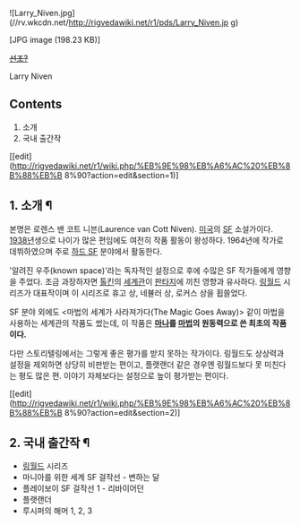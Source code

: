 ![Larry_Niven.jpg](//rv.wkcdn.net/http://rigvedawiki.net/r1/pds/Larry_Niven.jp
g)

[JPG image (198.23 KB)]

  
<del>[선조?](%EC%84%A0%EC%A1%B0%28%ED%97%A4%EC%9D%BC%EB%A1%9C%29.md)</del>

Larry Niven

## Contents

    

1. 소개 
2. 국내 출간작 

[[edit](http://rigvedawiki.net/r1/wiki.php/%EB%9E%98%EB%A6%AC%20%EB%8B%88%EB%B
8%90?action=edit&section=1)]

## 1. 소개 ¶

본명은 로렌스 밴 코트 니븐(Laurence van Cott Niven). [미국](%EB%AF%B8%EA%B5%AD.md)의
[SF](SF.md) 소설가이다. [1938년](1938%EB%85%84.md)생으로 나이가 많은 편임에도 여전히 작품 활동이
왕성하다. 1964년에 작가로 데뷔하였으며 주로 [하드 SF](%ED%95%98%EB%93%9C%20SF.md) 분야에서 활동한다.

  

'알려진 우주(known space)'라는 독자적인 설정으로 후에 수많은 SF 작가들에게 영향을 주었다. 조금 과장하자면
[톨킨](%ED%86%A8%ED%82%A8.md)의 [세계관](%EC%84%B8%EA%B3%84%EA%B4%80.md)이
[판타지](%ED%8C%90%ED%83%80%EC%A7%80.md)에 끼친 영향과 유사하다.
[링월드](%EB%A7%81%EC%9B%94%EB%93%9C.md) 시리즈가 대표작이며 이 시리즈로 휴고 상, 네뷸러 상, 로커스 상을
휩쓸었다.

  

SF 분야 외에도 <마법의 세계가 사라져가다(The Magic Goes Away)> 같이 마법을 사용하는 세계관의 작품도 썼는데, 이 작품은
**[마나](%EB%A7%88%EB%82%98.md)를 [마법](%EB%A7%88%EB%B2%95.md)의 원동력으로 쓴 최초의
작품이다.**

  

다만 스토리텔링에서는 그렇게 좋은 평가를 받지 못하는 작가이다. 링월드도 상상력과 설정을 제외하면 상당히 비판받는 편이고, 플랫랜더 같은
경우엔 링월드보다 못 미친다는 평도 많은 편. 이야기 자체보다는 설정으로 높이 평가받는 편이다.

  

[[edit](http://rigvedawiki.net/r1/wiki.php/%EB%9E%98%EB%A6%AC%20%EB%8B%88%EB%B
8%90?action=edit&section=2)]

## 2. 국내 출간작 ¶

  * [링월드](%EB%A7%81%EC%9B%94%EB%93%9C.md) 시리즈
  * 마니아를 위한 세계 SF 걸작선 - 변하는 달 
  * 플레이보이 SF 걸작선 1 - 리바이어던
  * 플랫랜더
  * 루시퍼의 해머 1, 2, 3

